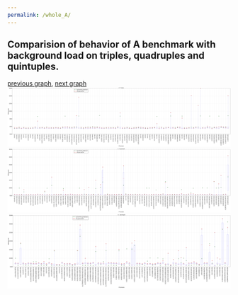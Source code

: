 ```yaml
---
permalink: /whole_A/
---
```



 ## Comparision of behavior of A benchmark with background load on triples, quadruples and quintuples.

[previous graph](../whole_AVL/), [next graph](../whole_CYPHERD/)
![graph figure](./images/triple/A_box.png)![graph figure](./images/quadruple/A_box.png)![graph figure](./images/quintuple/A_box.png)